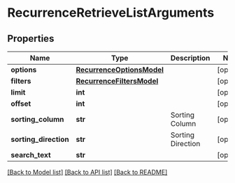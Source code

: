 # RecurrenceRetrieveListArguments

## Properties
Name | Type | Description | Notes
------------ | ------------- | ------------- | -------------
**options** | [**RecurrenceOptionsModel**](RecurrenceOptionsModel.md) |  | [optional] 
**filters** | [**RecurrenceFiltersModel**](RecurrenceFiltersModel.md) |  | [optional] 
**limit** | **int** |  | [optional] 
**offset** | **int** |  | [optional] 
**sorting_column** | **str** | Sorting Column | [optional] 
**sorting_direction** | **str** | Sorting Direction | [optional] 
**search_text** | **str** |  | [optional] 

[[Back to Model list]](../README.md#documentation-for-models) [[Back to API list]](../README.md#documentation-for-api-endpoints) [[Back to README]](../README.md)



